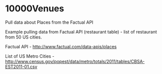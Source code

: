 10000Venues
===========

Pull data about Places from the Factual API

Example pulling data from Factual API (restaurant table) - list of restaurant from 50 US cities.


Factual API - http://www.factual.com/data-apis/places

List of US Metro Cities - http://www.census.gov/popest/data/metro/totals/2011/tables/CBSA-EST2011-01.csv 
